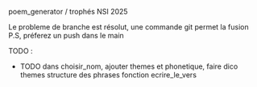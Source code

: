 poem_generator / trophés NSI 2025

Le probleme de branche est résolut, une commande git permet la fusion
P.S, préferez un push dans le main

TODO :
+ TODO
dans choisir_nom, ajouter themes et phonetique, faire dico themes
structure des phrases fonction ecrire_le_vers